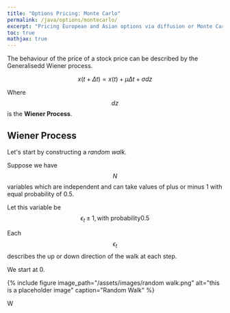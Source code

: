 ```yaml
---
title: "Options Pricing: Monte Carlo"
permalink: /java/options/montecarlo/
excerpt: "Pricing European and Asian options via diffusion or Monte Carlo method"
toc: true
mathjax: true
---
```



The behaviour of the price of a stock price can be described by the Generalisedd Wiener process.

$$
x(t + \Delta t) = x(t) + \mu\Delta t + \sigma dz
$$

Where $$dz$$ is the __Wiener Process__.

## Wiener Process

Let's start by constructing a _random walk_.

Suppose we have $$N$$ variables  which are independent and can take values of plus or minus 1 with equal probability of 0.5.

Let this variable be $$\epsilon_t \pm 1, \text{with probability} 0.5$$ 

Each $$\epsilon_t$$ describes the up or down direction of the walk at each step.

We start at 0.

{% include figure image_path="/assets/images/random walk.png" alt="this is a placeholder image" caption="Random Walk" %}

W



